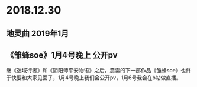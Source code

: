 # 2018.12.30 

## 地灵曲 2019年1月

## 《雏蜂soe》1月4号晚上 公开pv

继《迷域行者》和《阴阳师平安物语》之后，震雷的下一部作品《雏蜂soe》也终于快要和大家见面了，1月4号晚上我们会公开pv，1月6号我会在b站做直播。 